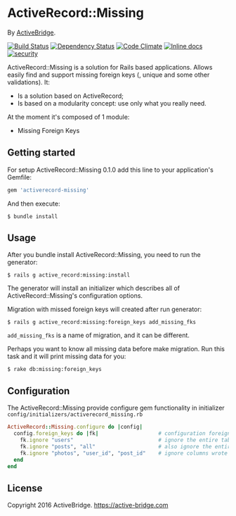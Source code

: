# ActiveRecord::Missing

By [ActiveBridge](https://active-bridge.com/).

[![Build Status](https://travis-ci.org/Surzhko/activerecord-missing.svg?branch=master)](https://travis-ci.org/Surzhko/activerecord-missing)
[![Dependency Status](https://gemnasium.com/badges/github.com/Surzhko/activerecord-missing.svg)](https://gemnasium.com/github.com/Surzhko/activerecord-missing)
[![Code Climate](https://codeclimate.com/github/Surzhko/activerecord-missing/badges/gpa.svg?branch=master)](https://codeclimate.com/github/Surzhko/activerecord-missing)
[![Inline docs](http://inch-ci.org/github/Surzhko/activerecord-missing.svg?branch=master)](http://inch-ci.org/github/Surzhko/activerecord-missing)
[![security](https://hakiri.io/github/Surzhko/activerecord-missing/master.svg)](https://hakiri.io/github/Surzhko/activerecord-missing/master)

ActiveRecord::Missing is a solution for Rails based applications. Allows easily find and support missing foreign keys (, unique and some other validations). It:

* Is a solution based on ActiveRecord;
* Is based on a modularity concept: use only what you really need.

At the moment it's composed of 1 module:

* Missing Foreign Keys

## Getting started

For setup ActiveRecord::Missing 0.1.0 add this line to your application's Gemfile:

```ruby
gem 'activerecord-missing'
```

And then execute:

    $ bundle install

## Usage

After you bundle install ActiveRecord::Missing, you need to run the generator:

    $ rails g active_record:missing:install

The generator will install an initializer which describes all of ActiveRecord::Missing's configuration options.

Migration with missed foreign keys will created after run generator:

    $ rails g active_record:missing:foreign_keys add_missing_fks

`add_missing_fks` is a name of migration, and it can be different.

Perhaps you want to know all missing data before make migration.
Run this task and it will print missing data for you:

    $ rake db:missing:foreign_keys

## Configuration

The ActiveRecord::Missing provide configure gem functionality in initializer `config/initializers/activerecord_missing.rb`

```ruby
ActiveRecord::Missing.configure do |config|
  config.foreign_keys do |fk|                   # configuration foreign keys module
    fk.ignore "users"                           # ignore the entire table
    fk.ignore "posts", "all"                    # also ignore the entire table
    fk.ignore "photos", "user_id", "post_id"    # ignore columns wrote after table name
  end
end
```

## License

Copyright 2016 ActiveBridge. https://active-bridge.com
